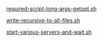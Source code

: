 
[required-script-long-args-getopt.sh](https://github.com/rrhg/rrhg.github.io/blob/master/helper-scripts/required-script-long-args-getopt.sh)

[write-recursive-to-all-files.sh](https://github.com/rrhg/rrhg.github.io/blob/master/helper-scripts/write-recursive-to-all-files.sh)

[start-various-servers-and-wait.sh](https://github.com/rrhg/rrhg.github.io/blob/master/helper-scripts/start-various-servers-and-wait.sh)
